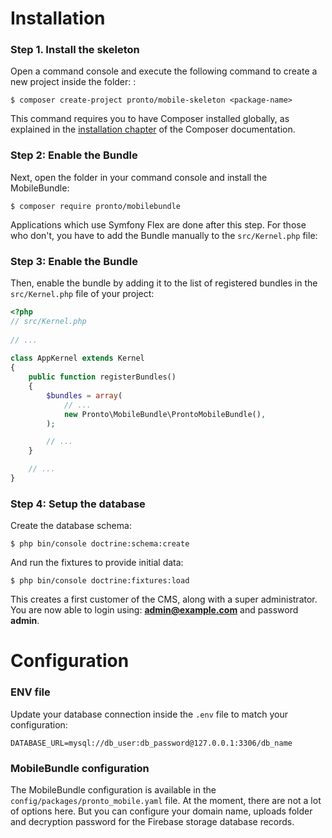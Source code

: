 Installation
============

### Step 1. Install the skeleton

Open a command console and execute the following command to create a new project inside the folder: <package-name>:

```console
$ composer create-project pronto/mobile-skeleton <package-name>
```

This command requires you to have Composer installed globally, as explained
in the [installation chapter](https://getcomposer.org/doc/00-intro.md)
of the Composer documentation.

### Step 2: Enable the Bundle

Next, open the folder in your command console and install the MobileBundle:

```console
$ composer require pronto/mobilebundle
```

Applications which use Symfony Flex are done after this step. For those who don't, you have to add the Bundle manually to the `src/Kernel.php` file:


### Step 3: Enable the Bundle

Then, enable the bundle by adding it to the list of registered bundles
in the `src/Kernel.php` file of your project:

```php
<?php
// src/Kernel.php
 
// ...
 
class AppKernel extends Kernel
{
    public function registerBundles()
    {
        $bundles = array(
            // ...
            new Pronto\MobileBundle\ProntoMobileBundle(),
        );

        // ...
    }

    // ...
}
```


### Step 4: Setup the database

Create the database schema:

```console
$ php bin/console doctrine:schema:create
```

And run the fixtures to provide initial data:

```console
$ php bin/console doctrine:fixtures:load
```

This creates a first customer of the CMS, along with a super administrator. You are now able to login using: **admin@example.com** and password **admin**.


Configuration
=============

### ENV file

Update your database connection inside the `.env` file to match your configuration:

```dotenv
DATABASE_URL=mysql://db_user:db_password@127.0.0.1:3306/db_name
```



### MobileBundle configuration

The MobileBundle configuration is available in the `config/packages/pronto_mobile.yaml` file. At the moment, there are not a lot of options here. But you can configure your domain name, uploads folder and decryption password for the Firebase storage database records.